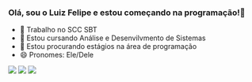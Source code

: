 ### Olá, sou o Luiz Felipe e estou começando na programação!👋


- 🔭 Trabalho no SCC SBT 
- 🌱 Estou cursando Análise e Desenvilvmento de Sistemas
- 🤔 Estou procurando estágios na área de programação
- 😄 Pronomes: Ele/Dele
  
<div> 
  <a href="https://instagram.com/luuizfp" target="_blank"><img src="https://img.shields.io/badge/-Instagram-%23E4405F?style=for-the-badge&logo=instagram&logoColor=white" target="_blank"></a>
  <a href = "mailto:luizfelipebr5567@gmail.com"><img src="https://img.shields.io/badge/-Gmail-%23333?style=for-the-badge&logo=gmail&logoColor=white" target="_blank"></a>
  <a href="https://www.linkedin.com/in/iluizfelipe" target="_blank"><img src="https://img.shields.io/badge/-LinkedIn-%230077B5?style=for-the-badge&logo=linkedin&logoColor=white" target="_blank"></a> 
  
</div>
